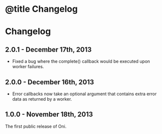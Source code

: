 # @title Changelog
# Changelog

## 2.0.1 - December 17th, 2013

* Fixed a bug where the complete() callback would be executed upon worker
  failures.

## 2.0.0 - December 16th, 2013

* Error callbacks now take an optional argument that contains extra error data
  as returned by a worker.

## 1.0.0 - November 18th, 2013

The first public release of Oni.
